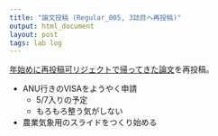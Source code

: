 ```yaml
---
title: "論文投稿 (Regular_005, 3誌目へ再投稿)"
output: html_document
layout: post
tags: lab log
---
```


[年始めに再投稿可リジェクトで帰ってきた論文](https://keachmurakami.github.io/2018/01/04/pub_etr_model.html)を再投稿。

- ANU行きのVISAをようやく申請
  - 5/7入りの予定
  - もろもろ整う気がしない
- 農業気象用のスライドをつくり始める
